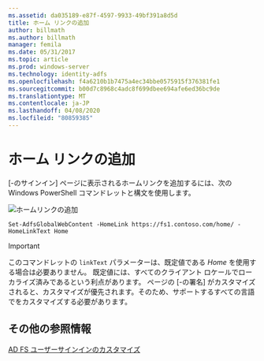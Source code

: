 ```yaml
---
ms.assetid: da035189-e87f-4597-9933-49bf391a8d5d
title: ホーム リンクの追加
author: billmath
ms.author: billmath
manager: femila
ms.date: 05/31/2017
ms.topic: article
ms.prod: windows-server
ms.technology: identity-adfs
ms.openlocfilehash: f4a6210b1b7475a4ec34bbe0575915f376381fe1
ms.sourcegitcommit: b00d7c8968c4adc8f699dbee694afe6ed36bc9de
ms.translationtype: MT
ms.contentlocale: ja-JP
ms.lasthandoff: 04/08/2020
ms.locfileid: "80859385"
---
```

# <a name="add-home-link"></a>ホーム リンクの追加 

[\-のサインイン] ページに表示されるホームリンクを追加するには、次の Windows PowerShell コマンドレットと構文を使用します。 


![ホームリンクの追加](media/AD-FS-user-sign-in-customization/ADFS_Blue_Custom2.png) 
  

`Set-AdfsGlobalWebContent -HomeLink https://fs1.contoso.com/home/ -HomeLinkText Home ` 
 
  
> [!IMPORTANT]  
> このコマンドレットの `linkText` パラメーターは、既定値である *Home* を使用する場合は必要ありません。 既定値には、すべてのクライアント ロケールでローカライズ済みであるという利点があります。 ページの [\-の署名] がカスタマイズされると、カスタマイズが優先されます。そのため、サポートするすべての言語でをカスタマイズする必要があります。

## <a name="additional-references"></a>その他の参照情報 
[AD FS ユーザーサインインのカスタマイズ](AD-FS-user-sign-in-customization.md)  
